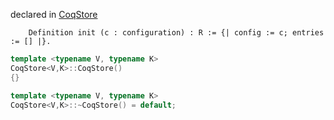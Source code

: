 declared in [CoqStore](coqstore.hpp.md)


```coq
    Definition init (c : configuration) : R := {| config := c; entries := [] |}.
```

```cpp
template <typename V, typename K>
CoqStore<V,K>::CoqStore()
{}

template <typename V, typename K>
CoqStore<V,K>::~CoqStore() = default;
```
